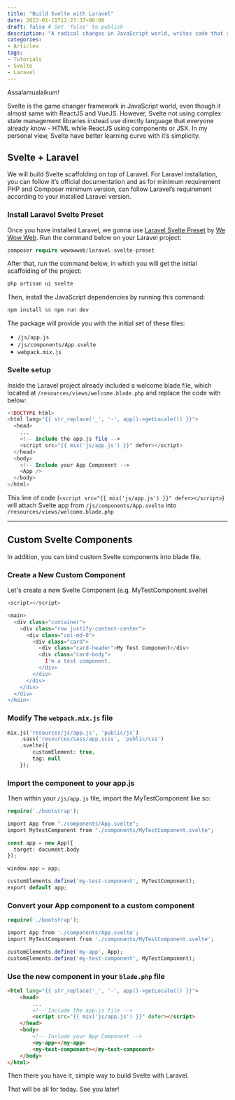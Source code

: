 ```yaml
---
title: "Build Svelte with Laravel"
date: 2022-01-11T12:27:37+08:00
draft: false # Set 'false' to publish
description: "A radical changes in JavaScript world, writes code that surgically updates the DOM when the state of the app changes"
categories:
- Articles
tags:
- Tutorials
- Svelte
- Laravel
---
```


Assalamualaikum!

Svelte is the game changer framework in JavaScript world, even though it almost same with ReactJS and VueJS. However, Svelte not using complex state management libraries instead use directly language that everyone already know - HTML while ReactJS using components or JSX. In my personal view, Svelte have better learning curve with it’s simplicity.

## Svelte + Laravel

We will build Svelte scaffolding on top of Laravel. For Laravel installation, you can follow it’s official documentation and as for minimum requirement PHP and Composer minimum version, can follow Laravel’s requirement according to your installed Laravel version.

### Install Laravel Svelte Preset

Once you have installed Laravel, we gonna use [Laravel Svelte Preset](https://github.com/wewowweb/laravel-svelte-preset) by [We Wow Web](https://github.com/wewowweb). Run the command below on your Laravel project:

```php
composer require wewowweb/laravel-svelte-preset
```

After that, run the command below, in which you will get the initial scaffolding of the project:

```php
php artisan ui svelte
```

Then, install the JavaScript dependencies by running this command:

```php
npm install && npm run dev
```

The package will provide you with the initial set of these files:

- `/js/app.js`
- `/js/components/App.svelte`
- `webpack.mix.js`

### Svelte setup

Inside the Laravel project already included a welcome blade file, which located at `/resources/views/welcome.blade.php`  and replace the code with below:

```php
<!DOCTYPE html>
<html lang="{{ str_replace('_', '-', app()->getLocale()) }}">
  <head>
    ...
    <!-- Include the app.js file -->
    <script src="{{ mix('js/app.js') }}" defer></script>
  </head>
  <body>
    <!-- Include your App Component -->
    <App />
  </body>
</html>
```

This line of code (`<script src="{{ mix('js/app.js') }}" defer></script>`)  will attach Svelte app from `/js/components/App.svelte` into `/resources/views/welcome.blade.php` 

---

## Custom Svelte Components

In addition, you can bind custom Svelte components into blade file.

### Create a New Custom Component

Let's create a new Svelte Component (e.g. MyTestComponent.svelte)

```php
<script></script>

<main>
  <div class="container">
    <div class="row justify-content-center">
      <div class="col-md-8">
        <div class="card">
          <div class="card-header">My Test Component</div>
          <div class="card-body">
            I'm a test component.
          </div>
        </div>
      </div>
    </div>
  </div>
</main>
```

### Modify The `webpack.mix.js` file

```php
mix.js('resources/js/app.js', 'public/js')
    .sass('resources/sass/app.scss', 'public/css')
    .svelte({
        customElement: true,
        tag: null
    });
```

### Import the component to your app.js

Then within your `/js/app.js` file, import the MyTestComponent like so:

```php
require('./bootstrap');

import App from "./components/App.svelte";
import MyTestComponent from "./components/MyTestComponent.svelte";

const app = new App({
  target: document.body
});

window.app = app;

customElements.define('my-test-component', MyTestComponent);
export default app;
```

### Convert your App component to a custom component

```php
require('./bootstrap');

import App from './components/App.svelte';
import MyTestComponent from './components/MyTestComponent.svelte';

customElements.define('my-app', App);
customElements.define('my-test-component', MyTestComponent);
```

### Use the new component in your `blade.php` file
<!DOCTYPE html>

```html
<html lang="{{ str_replace('_', '-', app()->getLocale()) }}">
    <head>
        ...
        <!-- Include the app.js file -->
        <script src="{{ mix('js/app.js') }}" defer></script>
    </head>
    <body>
        <!-- Include your App Component -->
        <my-app></my-app>
        <my-test-component></my-test-component>
    </body>
</html>
```

Then there you have it, simple way to build Svelte with Laravel.

That will be all for today. See you later!